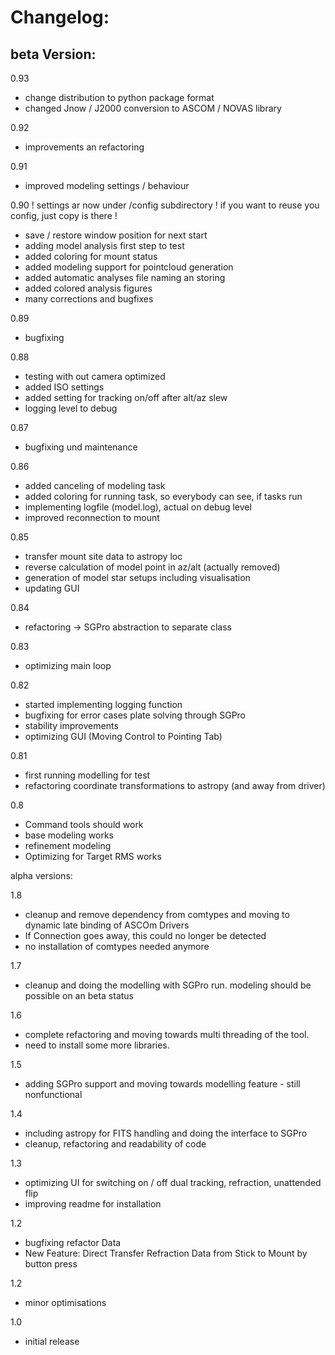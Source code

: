 # Changelog:
## beta Version:
0.93
- change distribution to python package format
- changed Jnow / J2000 conversion to ASCOM / NOVAS library

0.92
- improvements an refactoring

0.91
- improved modeling settings / behaviour

0.90
! settings ar now under /config subdirectory !
if you want to reuse you config, just copy is there !
- save / restore window position for next start
- adding model analysis first step to test
- added coloring for mount status
- added modeling support for pointcloud generation
- added automatic analyses file naming an storing
- added colored analysis figures
- many corrections and bugfixes

0.89
- bugfixing

0.88
- testing with out camera optimized
- added ISO settings
- added setting for tracking on/off after alt/az slew
- logging level to debug

0.87
- bugfixing und maintenance

0.86
- added canceling of modeling task
- added coloring for running task, so everybody can see, if tasks run
- implementing logfile (model.log), actual on debug level
- improved reconnection to mount

0.85
- transfer mount site data to astropy loc
- reverse calculation of model point in az/alt (actually removed)
- generation of model star setups including visualisation
- updating GUI

0.84
- refactoring -> SGPro abstraction to separate class

0.83
- optimizing main loop 

0.82
- started implementing logging function
- bugfixing for error cases plate solving through SGPro
- stability improvements
- optimizing GUI (Moving Control to Pointing Tab)

0.81
- first running modelling for test
- refactoring coordinate transformations to astropy (and away from driver)

0.8
- Command tools should work
- base modeling works
- refinement modeling
- Optimizing for Target RMS works


alpha versions:

1.8
- cleanup and remove dependency from comtypes and moving to dynamic late binding of ASCOm Drivers
- If Connection goes away, this could no longer be detected
- no installation of comtypes needed anymore

1.7
- cleanup and doing the modelling with SGPro run. modeling should be possible on an beta status

1.6
- complete refactoring and moving towards multi threading of the tool.
- need to install some more libraries.

1.5
- adding SGPro support and moving towards modelling feature - still nonfunctional

1.4
- including astropy for FITS handling and doing the interface to SGPro
- cleanup, refactoring and readability of code

1.3
- optimizing UI for switching on / off dual tracking, refraction, unattended flip
- improving readme for installation 

1.2
- bugfixing refactor Data
- New Feature: Direct Transfer Refraction Data from Stick to Mount by button press

1.2
- minor optimisations

1.0
- initial release